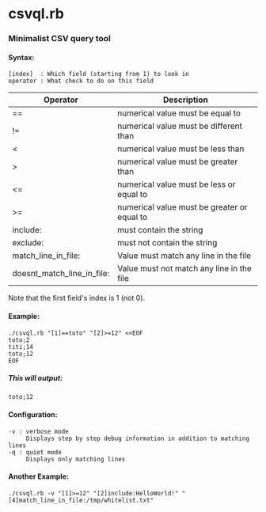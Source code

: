 # csvql.rb

### Minimalist CSV query tool


#### Syntax:

	[index]  : Which field (starting from 1) to look in
	operator : What check to do on this field

| Operator                      | Description                                 |
|-------------------------------|---------------------------------------------|
| ==                            | numerical value must be equal to            |
| !=                            | numerical value must be different than      |
| <                             | numerical value must be less than           |
| >                             | numerical value must be greater than        |
| <=                            | numerical value must be less or equal to    |
| >=                            | numerical value must be greater or equal to |
| include:                      | must contain the string                     |
| exclude:                      | must not contain the string                 |
| match\_line\_in\_file:        | Value must match any line in the file       |
| doesnt\_match\_line\_in_file: | Value must not match any line in the file   |

Note that the first field's index is 1 (not 0).

#### Example:

	./csvql.rb "[1]==toto" "[2]>=12" <<EOF
	toto;2
	titi;14
	toto;12
	EOF

##### This will output:

	toto;12

#### Configuration:
	-v : verbose mode
		 Displays step by step debug information in addition to matching lines
	-q : quiet mode
		 Displays only matching lines

#### Another Example:

	./csvql.rb -v "[1]>=12" "[2]include:HelloWorld!" "[4]match_line_in_file:/tmp/whitelist.txt"
